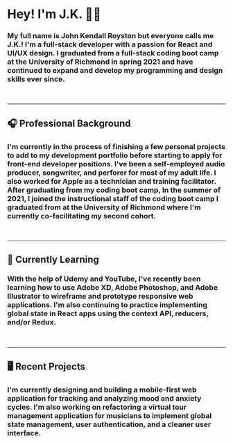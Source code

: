 # Hey! I'm J.K. 👋🏼

### My full name is John Kendall Royston but everyone calls me J.K.! I'm a full-stack developer with a passion for React and UI/UX design. I graduated from a full-stack coding boot camp at the University of Richmond in spring 2021 and have continued to expand and develop my programming and design skills ever since.
<br>
<hr>

## 🎧 Professional Background
### I'm currently in the process of finishing a few personal projects to add to my development portfolio before starting to apply for front-end developer positions. I've been a self-employed audio producer, songwriter, and perforer for most of my adult life. I also worked for Apple as a technician and training facilitator. After graduating from my coding boot camp, In the summer of 2021, I joined the instructional staff of the coding boot camp I graduated from at the University of Richmond where I'm currently co-facilitating my second cohort.
<br>
<hr>

## 🌱 Currently Learning
### With the help of Udemy and YouTube, I've recently been learning how to use Adobe XD, Adobe Photoshop, and Adobe Illustrator to wireframe and prototype responsive web applications. I'm also continuing to practice implementing global state in React apps using the context API, reducers, and/or Redux.
<br>
<hr>

## 🖥 Recent Projects
### I'm currently designing and building a mobile-first web application for tracking and analyzing mood and anxiety cycles. I'm also working on refactoring a virtual tour management application for musicians to implement global state management, user authentication, and a cleaner user interface.
<br>


<!--
**jxhnkndl/jxhnkndl** is a ✨ _special_ ✨ repository because its `README.md` (this file) appears on your GitHub profile.

Here are some ideas to get you started:

- 🔭 I’m currently working on ...
- 🌱 I’m currently learning ...
- 👯 I’m looking to collaborate on ...
- 🤔 I’m looking for help with ...
- 💬 Ask me about ...
- 📫 How to reach me: ...
- 😄 Pronouns: ...
- ⚡ Fun fact: ...
-->
